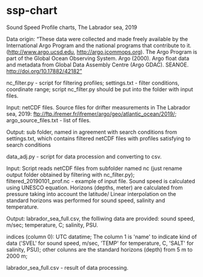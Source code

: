 # ssp-chart
Sound Speed Profile charts, The Labrador sea, 2019

Data origin:
“These data were collected and made freely available by the International Argo Program and the national programs that contribute to it.  (http://www.argo.ucsd.edu, http://argo.jcommops.org).  The Argo Program is part of the Global Ocean Observing System. Argo (2000). Argo float data and metadata from Global Data Assembly Centre (Argo GDAC). SEANOE. http://doi.org/10.17882/42182”

nc_filter.py - script for filtering profiles; 
settings.txt - filter conditions, coordinate range; 
script nc_filter.py should be put into the folder with input files.


Input: netCDF files. Source files for drifter measurements in The Labrador sea, 2019: ftp://ftp.ifremer.fr/ifremer/argo/geo/atlantic_ocean/2019/; argo_source_files.txt - list of files.

Output: sub folder, named in agreement with search conditions from settings.txt, which contains filtered netCDF files with profiles satisfying to search conditions

data_adj.py - script for data procession and converting to csv. 

Input: Script reads netCDF files from subfolder named nc (just rename output folder obtained by filtering with nc_filter.py); 
filtered_20190101_prof.nc - example of input file. 
Sound speed is calculated using UNESCO equation. Horizons (depths, meter) are calculated from pressure taking into account the latitude/ Linear interpolation on the standard horizons was performed for sound speed, salinity and temperature.

Output: labrador_sea_full.csv, the folliwing data are provided:
sound speed, m/sec; 
temperature, C;
salinity, PSU.

indices (column 0): UTC datatime;
The column 1 is 'name' to indicate kind of data ('SVEL' for sound speed, m/sec, 'TEMP' for temperature, C, 'SALT' for salinity, PSU);
other colunns are the standard horizons (depth) from 5 m to 2000 m;

labrador_sea_full.csv - result of data processing.




